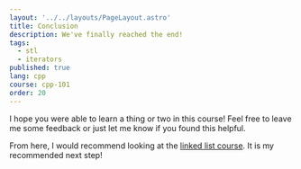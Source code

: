 ```yaml
---
layout: '../../layouts/PageLayout.astro'
title: Conclusion
description: We've finally reached the end!
tags:
  - stl
  - iterators
published: true
lang: cpp
course: cpp-101
order: 20
---
```


I hope you were able to learn a thing or two in this course! Feel free to leave me some feedback or just let me know if you found this helpful.

From here, I would recommend looking at the [linked list course](https://perfectline.io/courses/cpp/linked-list/intro/). It is my recommended next step!
